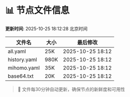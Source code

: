 # 📊 节点文件信息

**更新时间**: 2025-10-25 18:12:28 北京时间

| 文件名 | 大小 | 最后修改 |
|--------|------|----------|
| all.yaml | 25K | 2025-10-25 18:12 |
| history.yaml | 980K | 2025-10-25 18:12 |
| mihomo.yaml | 35K | 2025-10-25 18:12 |
| base64.txt | 20K | 2025-10-25 18:12 |

> 🔄 文件每30分钟自动更新，确保节点的新鲜度和可用性
